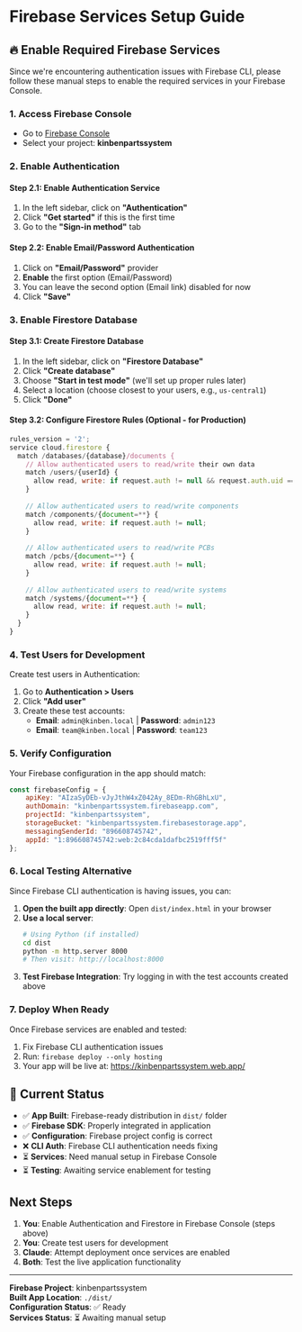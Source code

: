 # Firebase Services Setup Guide

## 🔥 Enable Required Firebase Services

Since we're encountering authentication issues with Firebase CLI, please follow these manual steps to enable the required services in your Firebase Console.

### 1. Access Firebase Console
- Go to [Firebase Console](https://console.firebase.google.com/)
- Select your project: **kinbenpartssystem**

### 2. Enable Authentication

#### Step 2.1: Enable Authentication Service
1. In the left sidebar, click on **"Authentication"**
2. Click **"Get started"** if this is the first time
3. Go to the **"Sign-in method"** tab

#### Step 2.2: Enable Email/Password Authentication
1. Click on **"Email/Password"** provider
2. **Enable** the first option (Email/Password)
3. You can leave the second option (Email link) disabled for now
4. Click **"Save"**

### 3. Enable Firestore Database

#### Step 3.1: Create Firestore Database
1. In the left sidebar, click on **"Firestore Database"**
2. Click **"Create database"**
3. Choose **"Start in test mode"** (we'll set up proper rules later)
4. Select a location (choose closest to your users, e.g., `us-central1`)
5. Click **"Done"**

#### Step 3.2: Configure Firestore Rules (Optional - for Production)
```javascript
rules_version = '2';
service cloud.firestore {
  match /databases/{database}/documents {
    // Allow authenticated users to read/write their own data
    match /users/{userId} {
      allow read, write: if request.auth != null && request.auth.uid == userId;
    }
    
    // Allow authenticated users to read/write components
    match /components/{document=**} {
      allow read, write: if request.auth != null;
    }
    
    // Allow authenticated users to read/write PCBs
    match /pcbs/{document=**} {
      allow read, write: if request.auth != null;
    }
    
    // Allow authenticated users to read/write systems
    match /systems/{document=**} {
      allow read, write: if request.auth != null;
    }
  }
}
```

### 4. Test Users for Development

Create test users in Authentication:
1. Go to **Authentication > Users**
2. Click **"Add user"**
3. Create these test accounts:
   - **Email**: `admin@kinben.local` | **Password**: `admin123`
   - **Email**: `team@kinben.local` | **Password**: `team123`

### 5. Verify Configuration

Your Firebase configuration in the app should match:
```javascript
const firebaseConfig = {
    apiKey: "AIzaSyDEb-vJyJthW4xZ042Ay_8EDm-RhGBhLxU",
    authDomain: "kinbenpartssystem.firebaseapp.com",
    projectId: "kinbenpartssystem",
    storageBucket: "kinbenpartssystem.firebasestorage.app",
    messagingSenderId: "896608745742",
    appId: "1:896608745742:web:2c84cda1dafbc2519fff5f"
};
```

### 6. Local Testing Alternative

Since Firebase CLI authentication is having issues, you can:

1. **Open the built app directly**: Open `dist/index.html` in your browser
2. **Use a local server**: 
   ```bash
   # Using Python (if installed)
   cd dist
   python -m http.server 8000
   # Then visit: http://localhost:8000
   ```
3. **Test Firebase Integration**: Try logging in with the test accounts created above

### 7. Deploy When Ready

Once Firebase services are enabled and tested:
1. Fix Firebase CLI authentication issues
2. Run: `firebase deploy --only hosting`
3. Your app will be live at: https://kinbenpartssystem.web.app/

## 🚨 Current Status

- ✅ **App Built**: Firebase-ready distribution in `dist/` folder
- ✅ **Firebase SDK**: Properly integrated in application  
- ✅ **Configuration**: Firebase project config is correct
- ❌ **CLI Auth**: Firebase CLI authentication needs fixing
- ⏳ **Services**: Need manual setup in Firebase Console
- ⏳ **Testing**: Awaiting service enablement for testing

## Next Steps

1. **You**: Enable Authentication and Firestore in Firebase Console (steps above)
2. **You**: Create test users for development
3. **Claude**: Attempt deployment once services are enabled
4. **Both**: Test the live application functionality

---

**Firebase Project**: kinbenpartssystem  
**Built App Location**: `./dist/`  
**Configuration Status**: ✅ Ready  
**Services Status**: ⏳ Awaiting manual setup